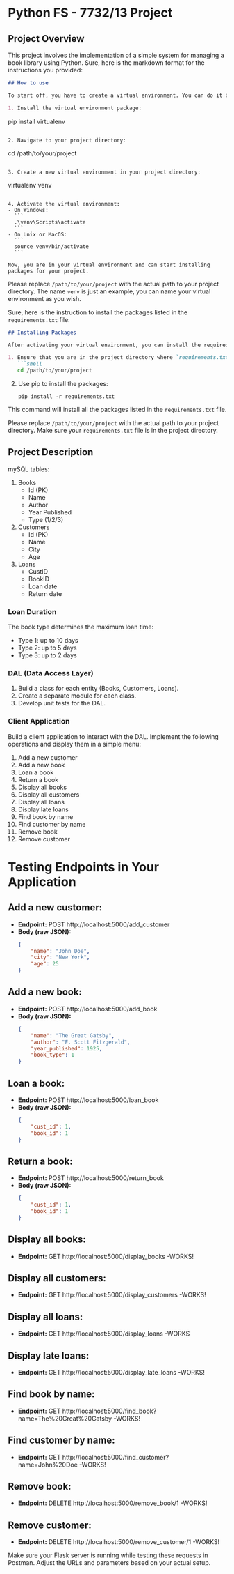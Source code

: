 # Python FS - 7732/13 Project

## Project Overview
This project involves the implementation of a simple system for managing a book library using Python.
Sure, here is the markdown format for the instructions you provided:

```markdown
## How to use

To start off, you have to create a virtual environment. You can do it by following the next steps:

1. Install the virtual environment package:
   ```
   pip install virtualenv
   ```

2. Navigate to your project directory:
   ```
   cd /path/to/your/project
   ```

3. Create a new virtual environment in your project directory:
   ```
   virtualenv venv
   ```

4. Activate the virtual environment:
   - On Windows:
     ```
     .\venv\Scripts\activate
     ```
   - On Unix or MacOS:
     ```
     source venv/bin/activate
     ```

Now, you are in your virtual environment and can start installing packages for your project.
```
Please replace `/path/to/your/project` with the actual path to your project directory. The name `venv` is just an example, you can name your virtual environment as you wish.


Sure, here is the instruction to install the packages listed in the `requirements.txt` file:

```markdown
## Installing Packages

After activating your virtual environment, you can install the required packages using the `requirements.txt` file. Here are the steps:

1. Ensure that you are in the project directory where `requirements.txt` is located.
   ```shell
   cd /path/to/your/project
   ```

2. Use pip to install the packages:
   ```shell
   pip install -r requirements.txt
   ```

This command will install all the packages listed in the `requirements.txt` file.

Please replace `/path/to/your/project` with the actual path to your project directory. Make sure your `requirements.txt` file is in the project directory.



## Project Description
mySQL tables:
1. Books
   - Id (PK)
   - Name
   - Author
   - Year Published
   - Type (1/2/3)
2. Customers
   - Id (PK)
   - Name
   - City
   - Age
3. Loans
   - CustID
   - BookID
   - Loan date
   - Return date

### Loan Duration
The book type determines the maximum loan time:
- Type 1: up to 10 days
- Type 2: up to 5 days
- Type 3: up to 2 days

### DAL (Data Access Layer)
1. Build a class for each entity (Books, Customers, Loans).
2. Create a separate module for each class.
3. Develop unit tests for the DAL.

### Client Application
Build a client application to interact with the DAL. Implement the following operations and display them in a simple menu:
1. Add a new customer
2. Add a new book
3. Loan a book
4. Return a book
5. Display all books
6. Display all customers
7. Display all loans
8. Display late loans
9. Find book by name
10. Find customer by name
11. Remove book
12. Remove customer




# Testing Endpoints in Your Application

## Add a new customer:

- **Endpoint:** POST http://localhost:5000/add_customer
- **Body (raw JSON):**
    ```json
    {
        "name": "John Doe",
        "city": "New York",
        "age": 25
    }
    ```
  
## Add a new book:

- **Endpoint:** POST http://localhost:5000/add_book
- **Body (raw JSON):**
    ```json
    {
        "name": "The Great Gatsby",
        "author": "F. Scott Fitzgerald",
        "year_published": 1925,
        "book_type": 1
    }
    ```

## Loan a book:

- **Endpoint:** POST http://localhost:5000/loan_book
- **Body (raw JSON):**
    ```json
    {
        "cust_id": 1,
        "book_id": 1
    }
    ```

## Return a book:

- **Endpoint:** POST http://localhost:5000/return_book
- **Body (raw JSON):**
    ```json
    {
        "cust_id": 1,
        "book_id": 1
    }
    ```

## Display all books:

- **Endpoint:** GET http://localhost:5000/display_books
-WORKS!

## Display all customers:

- **Endpoint:** GET http://localhost:5000/display_customers
-WORKS!

## Display all loans:

- **Endpoint:** GET http://localhost:5000/display_loans
-WORKS

## Display late loans:

- **Endpoint:** GET http://localhost:5000/display_late_loans
-WORKS!

## Find book by name:

- **Endpoint:** GET http://localhost:5000/find_book?name=The%20Great%20Gatsby
-WORKS!

## Find customer by name:

- **Endpoint:** GET http://localhost:5000/find_customer?name=John%20Doe
-WORKS!

## Remove book:

- **Endpoint:** DELETE http://localhost:5000/remove_book/1
-WORKS!
## Remove customer: 

- **Endpoint:** DELETE http://localhost:5000/remove_customer/1
-WORKS!

Make sure your Flask server is running while testing these requests in Postman. Adjust the URLs and parameters based on your actual setup.
